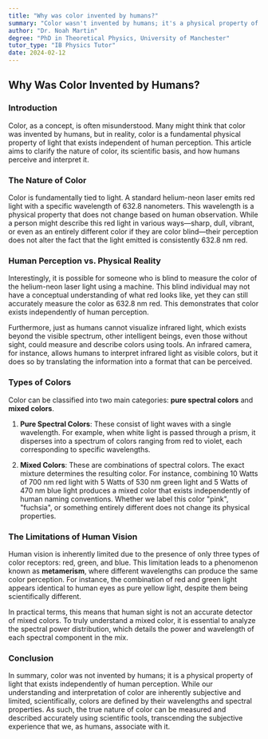 ```yaml
---
title: "Why was color invented by humans?"
summary: "Color wasn't invented by humans; it's a physical property of light. Humans perceive color differently, but colors exist objectively with specific wavelengths. While human vision is limited, machines can accurately measure and describe the spectrum of any color."
author: "Dr. Noah Martin"
degree: "PhD in Theoretical Physics, University of Manchester"
tutor_type: "IB Physics Tutor"
date: 2024-02-12
---
```


## Why Was Color Invented by Humans?

### Introduction

Color, as a concept, is often misunderstood. Many might think that color was invented by humans, but in reality, color is a fundamental physical property of light that exists independent of human perception. This article aims to clarify the nature of color, its scientific basis, and how humans perceive and interpret it.

### The Nature of Color

Color is fundamentally tied to light. A standard helium-neon laser emits red light with a specific wavelength of $632.8$ nanometers. This wavelength is a physical property that does not change based on human observation. While a person might describe this red light in various ways—sharp, dull, vibrant, or even as an entirely different color if they are color blind—their perception does not alter the fact that the light emitted is consistently $632.8$ nm red.

### Human Perception vs. Physical Reality

Interestingly, it is possible for someone who is blind to measure the color of the helium-neon laser light using a machine. This blind individual may not have a conceptual understanding of what red looks like, yet they can still accurately measure the color as $632.8$ nm red. This demonstrates that color exists independently of human perception. 

Furthermore, just as humans cannot visualize infrared light, which exists beyond the visible spectrum, other intelligent beings, even those without sight, could measure and describe colors using tools. An infrared camera, for instance, allows humans to interpret infrared light as visible colors, but it does so by translating the information into a format that can be perceived.

### Types of Colors

Color can be classified into two main categories: **pure spectral colors** and **mixed colors**. 

1. **Pure Spectral Colors**: These consist of light waves with a single wavelength. For example, when white light is passed through a prism, it disperses into a spectrum of colors ranging from red to violet, each corresponding to specific wavelengths.

2. **Mixed Colors**: These are combinations of spectral colors. The exact mixture determines the resulting color. For instance, combining $10$ Watts of $700$ nm red light with $5$ Watts of $530$ nm green light and $5$ Watts of $470$ nm blue light produces a mixed color that exists independently of human naming conventions. Whether we label this color "pink", "fuchsia", or something entirely different does not change its physical properties.

### The Limitations of Human Vision

Human vision is inherently limited due to the presence of only three types of color receptors: red, green, and blue. This limitation leads to a phenomenon known as **metamerism**, where different wavelengths can produce the same color perception. For instance, the combination of red and green light appears identical to human eyes as pure yellow light, despite them being scientifically different.

In practical terms, this means that human sight is not an accurate detector of mixed colors. To truly understand a mixed color, it is essential to analyze the spectral power distribution, which details the power and wavelength of each spectral component in the mix.

### Conclusion

In summary, color was not invented by humans; it is a physical property of light that exists independently of human perception. While our understanding and interpretation of color are inherently subjective and limited, scientifically, colors are defined by their wavelengths and spectral properties. As such, the true nature of color can be measured and described accurately using scientific tools, transcending the subjective experience that we, as humans, associate with it.
    
